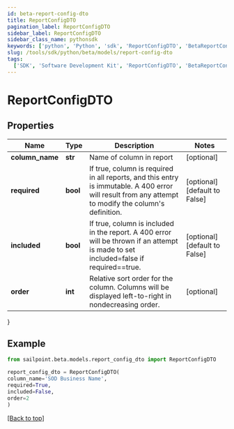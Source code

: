 ```yaml
---
id: beta-report-config-dto
title: ReportConfigDTO
pagination_label: ReportConfigDTO
sidebar_label: ReportConfigDTO
sidebar_class_name: pythonsdk
keywords: ['python', 'Python', 'sdk', 'ReportConfigDTO', 'BetaReportConfigDTO']
slug: /tools/sdk/python/beta/models/report-config-dto
tags:
  ['SDK', 'Software Development Kit', 'ReportConfigDTO', 'BetaReportConfigDTO']
---
```


# ReportConfigDTO

## Properties

| Name | Type | Description | Notes |
| --- | --- | --- | --- |
| **column_name** | **str** | Name of column in report | [optional] |
| **required** | **bool** | If true, column is required in all reports, and this entry is immutable. A 400 error will result from any attempt to modify the column's definition. | [optional] [default to False] |
| **included** | **bool** | If true, column is included in the report. A 400 error will be thrown if an attempt is made to set included=false if required==true. | [optional] [default to False] |
| **order** | **int** | Relative sort order for the column. Columns will be displayed left-to-right in nondecreasing order. | [optional] |

}

## Example

```python
from sailpoint.beta.models.report_config_dto import ReportConfigDTO

report_config_dto = ReportConfigDTO(
column_name='SOD Business Name',
required=True,
included=False,
order=2
)

```

[[Back to top]](#)
